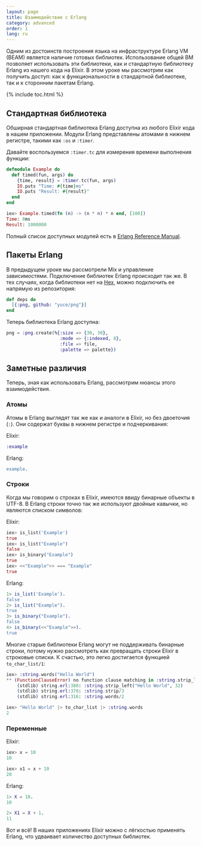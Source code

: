 ```yaml
---
layout: page
title: Взаимодействие с Erlang
category: advanced
order: 1
lang: ru
---
```


Одним из достоинств построения языка на инфраструктуре Erlang VM (BEAM) является наличие готовых библиотек. Использование общей ВМ позволяет использовать эти библиотеки, как и стандартную библиотеку Erlang из нашего кода на Elixir. В этом уроке мы рассмотрим как получить доступ: как к функциональности в стандартной библиотеке, так и к сторонним пакетам Erlang.

{% include toc.html %}

## Стандартная библиотека

Обширная стандартная библиотека Erlang доступна из любого Elixir кода в нашем приложении. Модули Erlang представлены атомами в нижнем регистре, такими как `:os` и `:timer`.

Давайте воспользуемся `:timer.tc` для измерения времени выполнения функции:

```elixir
defmodule Example do
  def timed(fun, args) do
    {time, result} = :timer.tc(fun, args)
    IO.puts "Time: #{time}ms"
    IO.puts "Result: #{result}"
  end
end

iex> Example.timed(fn (n) -> (n * n) * n end, [100])
Time: 8ms
Result: 1000000
```

Полный список доступных модулей есть в [Erlang Reference Manual](http://erlang.org/doc/apps/stdlib/).

## Пакеты Erlang

В предыдущем уроке мы рассмотрели Mix и управление зависимостями. Подключение библиотек Erlang происходит так же. В тех случаях, когда библиотеки нет на [Hex](https://hex.pm), можно подключить ее напрямую из репозитория:

```elixir
def deps do
  [{:png, github: "yuce/png"}]
end
```

Теперь библиотека Erlang доступна:

```elixir
png = :png.create(%{:size => {30, 30},
                    :mode => {:indexed, 8},
                    :file => file,
                    :palette => palette})
```

## Заметные различия

Теперь, зная как использовать Erlang, рассмотрим нюансы этого взаимодействия.

### Атомы

Атомы в Erlang выглядят так же как и аналоги в Elixir, но без двоеточия (`:`). Они содержат буквы в нижнем регистре и подчеркивания:

Elixir:

```elixir
:example
```

Erlang:

```erlang
example.
```

### Строки

Когда мы говорим о строках в Elixir, имеются ввиду бинарные объекты в UTF-8. В Erlang строки точно так же используют двойные кавычки, но являются списком символов:

Elixir:

```elixir
iex> is_list('Example')
true
iex> is_list("Example")
false
iex> is_binary("Example")
true
iex> <<"Example">> === "Example"
true
```

Erlang:

```erlang
1> is_list('Example').
false
2> is_list("Example").
true
3> is_binary("Example").
false
4> is_binary(<<"Example">>).
true
```

Многие старые библиотеки Erlang могут не поддерживать бинарные строки, потому нужно рассмотреть как превращать строки Elixir в строковые списки. К счастью, это легко достигается функцией `to_char_list/1`:

```elixir
iex> :string.words("Hello World")
** (FunctionClauseError) no function clause matching in :string.strip_left/2
    (stdlib) string.erl:380: :string.strip_left("Hello World", 32)
    (stdlib) string.erl:378: :string.strip/3
    (stdlib) string.erl:316: :string.words/2

iex> "Hello World" |> to_char_list |> :string.words
2
```

### Переменные

Elixir:

```elixir
iex> x = 10
10

iex> x1 = x + 10
20
```

Erlang:

```erlang
1> X = 10.
10

2> X1 = X + 1.
11
```

Вот и всё! В наших приложениях Elixir можно с лёгкостью применять Erlang, что удваивает количество доступных библиотек.
